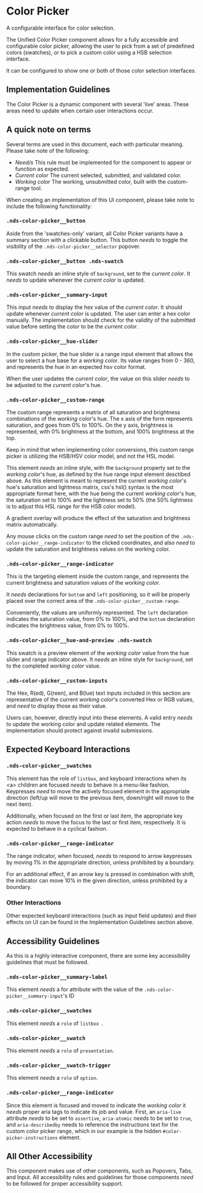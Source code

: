 # Color Picker

A configurable interface for color selection.

The Unified Color Picker component allows for a fully accessible and configurable
color picker, allowing the user to pick from a set of predefined colors
(swatches), or to pick a custom color using a HSB selection interface.

It can be configured to show one or both of those color selection interfaces.

## Implementation Guidelines

The Color Picker is a dynamic component with several 'live' areas. These
areas need to update when certain user interactions occur.

## A quick note on terms

Several terms are used in this document, each with particular meaning. Please take note
of the following:

- _Need/s_ This rule must be implemented for the component to appear or function as expected.
- _Current color_ The current selected, submitted, and validated color.
- _Working color_ The working, unsubmitted color, built with the custom-range tool.

When creating an implementation of this UI component, please take note to include
the following functionality:

### `.nds-color-picker__button`

Aside from the 'swatches-only' variant, all Color Picker variants have a summary
section with a clickable button. This button _needs_ to toggle the visibility of the
`.nds-color-picker__selector` popover.

### `.nds-color-picker__button .nds-swatch`

This swatch _needs_ an inline style of `background`, set to the _current color_.
It _needs_ to update whenever the _current color_ is updated.

### `.nds-color-picker__summary-input`

This input _needs_ to display the hex value of the _current color_. It should update
whenever _current color_ is updated. The user can enter a hex color manually. The
implementation should check for the validity of the submitted value before setting
the color to be the _current color_.

### `.nds-color-picker__hue-slider`

In the custom picker, the hue slider is a range input element that allows the user to
select a hue base for a _working color_. Its value ranges from 0 - 360, and represents the
hue in an expected hsv color format.

When the user updates the _current color_, the value on this slider _needs_ to be adjusted
to the _current color_'s hue.

### `.nds-color-picker__custom-range`

The custom range represents a matrix of all saturation and brightness combinations of
the _working color_'s hue. The x axis of the form represents saturation, and goes from
0% to 100%. On the y axis, brightness is represented, with 0% brightness at the bottom,
and 100% brightness at the top.

Keep in mind that when implementing color conversions, this custom range picker is utilizing
the HSB/HSV color model, and not the HSL model.

This element _needs_ an inline style, with the `background` property set to the
_working color_'s hue, as defined by the hue range input element desctibed above. As this
element is meant to represent the current _working color_'s hue's saturation and lightness
matrix, css's hsl() syntax is the most appropriate format here, with the hue being the
current _working color_'s hue, the saturation set to 100% and the lightness set to 50%
(the 50% lightness is to adjust this HSL range for the HSB color model).

A gradient overlay will produce the effect of the saturation and brightness matrix
automatically.

Any mouse clicks on the custom range _need_ to set the position of the
`.nds-color-picker__range-indicator` to the clicked coordinates, and also _need_ to
update the saturation and brightness values on the working color.

### `.nds-color-picker__range-indicator`

This is the targeting element inside the custom range, and represents the current
brightness and saturation values of the _working color_.

It _needs_ declarations for `bottom` and `left` positioning, so it will be properly
placed over the correct area of the `.nds-color-picker__custom-range`.

Conveniently, the values are uniformly represented. The `left` declaration indicates
the saturation value, from 0% to 100%, and the `bottom` declaration indicates
the brightness value, from 0% to 100%.

### `.nds-color-picker__hue-and-preview .nds-swatch`

This swatch is a preview element of the _working color_ value from the hue slider
and range indicator above. It _needs_ an inline style for `background`, set to the
completed _working color_ value.

### `.nds-color-picker__custom-inputs`

The Hex, R(ed), G(reen), and B(lue) text inputs included in this section are
representative of the current _working color_'s converted Hex or RGB values, and
_need_ to display those as their value.

Users can, however, directly input into these elements. A valid entry _needs_ to
update the working color and update related elements. The implementation should
protect against invalid submissions.

## Expected Keyboard Interactions

### `.nds-color-picker__swatches`

This element has the role of `listbox`, and keyboard interactions when its &lt;a&gt;
children are focused _needs_ to behave in a menu-like fashion. Keypresses _need_
to move the actively focused element in the appropriate direction (left/up will move
to the previous item, down/right will move to the next item).

Additionally, when focused on the first or last item, the appropriate key action
_needs_ to move the focus to the last or first item, respectively. It is expected
to behave in a cyclical fashion.

### `.nds-color-picker__range-indicator`

The range indicator, when focused, _needs_ to respond to arrow keypresses by moving
1% in the appropriate direction, unless prohibited by a boundary.

For an additional effect, if an arrow key is pressed in combination with shift,
the indicator can move 10% in the given direction, unless prohibited by a boundary.

### Other Interactions

Other expected keyboard interactions (such as input field updates) and their effects
on UI can be found in the Implementation Guidelines section above.

## Accessibility Guidelines

As this is a highly interactive component, there are some key accessibility
guidelines that must be followed.

### `.nds-color-picker__summary-label`

This element _needs_ a for attribute with the value of the
`.nds-color-picker__summary-input`'s ID

### `.nds-color-picker__swatches`

This element _needs_ a `role` of `listbox `.

### `.nds-color-picker__swatch`

This element _needs_ a `role` of `presentation`.

### `.nds-color-picker__swatch-trigger`

This element _needs_ a `role` of `option`.

### `.nds-color-picker__range-indicator`

Since this element is focused and moved to indicate the _working color_ it _needs_
proper aria tags to indicate its job and value. First, an `aria-live` attribute
_needs_ to be set to `assertive`, `aria-atomic` _needs_ to be set to `true`, and
`aria-describedby` needs to reference the instructions text for the custom color
picker range, which in our example is the hidden `#color-picker-instructions`
element.

## All Other Accessibility

This component makes use of other components, such as Popovers, Tabs, and Input.
All accessibility rules and guidelines for those components _need_ to be followed
for proper accessibility support.
